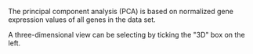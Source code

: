 The principal component analysis (PCA) is based on normalized gene
expression values of all genes in the data set.

A three-dimensional view can be selecting by ticking the "3D" box on the
left.
